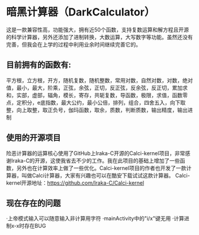 # 暗黑计算器（DarkCalculator）
这是一款兼容性高，功能强大，拥有近50个函数，支持复数运算和解方程且开源的科学计算器，另外还添加了进制转换，大数运算，大写数字等功能。虽然还没有完善，但我会在上学的过程中利用业余时间继续完善它的。

## 目前拥有的函数有:

平方根，立方根，开方，随机复数，随机整数，常用对数，自然对数，对数，绝对值，最小，最大，阶乘，正弦，余弦，正切，反正弦，反余弦，反正切，累加求和，实部，虚部，辐角，模长，寄存，共轭复数，导函数，极限，求值，函数零点，定积分，e底指数，最大公约，最小公倍，排列，组合，四舍五入，向下取整，向上取整，取正负号，伽玛函数，取余，质数，判断质数，输出精度，输出进制

## 使用的开源项目

险恶计算器的运算核心使用了GitHub上Iraka-C开源的Calci-kernel项目，非常感谢Iraka-C的开源，这使我省去不少的工作。我在此项目的基础上增加了一些函数，另外也在计算效率上做了一些优化。Calci-kernel项目的作者也开发了一款计算器，叫做Calci计算器，大家有兴趣也可以在酷安下载试试这款计算器。
Calci-kernel开源地址：https://github.com/Iraka-C/Calci-kernel

## 现在存在的问题

·上帝模式输入可以随意输入非计算用字符
·mainActivity中的"i/x"键无用
·计算进制x-x时存在BUG

